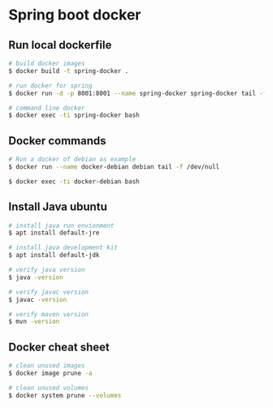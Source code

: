 # Spring boot docker

## Run local dockerfile

```sh
# build docker images
$ docker build -t spring-docker .

# run docker for spring
$ docker run -d -p 8001:8001 --name spring-docker spring-docker tail -f /dev/null

# command line docker
$ docker exec -ti spring-docker bash
```

## Docker commands

```sh
# Run a docker of debian as example
$ docker run --name docker-debian debian tail -f /dev/null

$ docker exec -ti docker-debian bash
```

## Install Java ubuntu

```sh
# install java run envionment
$ apt install default-jre

# install java development kit
$ apt install default-jdk

# verify java version
$ java -version

# verify javac version
$ javac -version

# verify maven version
$ mvn -version
```

## Docker cheat sheet

```sh
# clean unused images
$ docker image prune -a

# clean unused volumes
$ docker system prune --volumes
```
